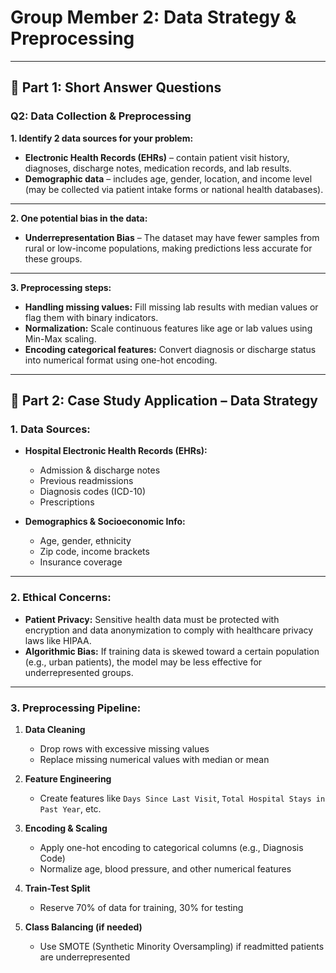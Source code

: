 # Group Member 2: Data Strategy & Preprocessing

---

## 🔹 Part 1: Short Answer Questions

### Q2: Data Collection & Preprocessing

**1. Identify 2 data sources for your problem:**

- **Electronic Health Records (EHRs)** – contain patient visit history, diagnoses, discharge notes, medication records, and lab results.
- **Demographic data** – includes age, gender, location, and income level (may be collected via patient intake forms or national health databases).

---

**2. One potential bias in the data:**

- **Underrepresentation Bias** – The dataset may have fewer samples from rural or low-income populations, making predictions less accurate for these groups.

---

**3. Preprocessing steps:**

- **Handling missing values:** Fill missing lab results with median values or flag them with binary indicators.
- **Normalization:** Scale continuous features like age or lab values using Min-Max scaling.
- **Encoding categorical features:** Convert diagnosis or discharge status into numerical format using one-hot encoding.

---

## 🔹 Part 2: Case Study Application – Data Strategy

### 1. Data Sources:

- **Hospital Electronic Health Records (EHRs):**
  - Admission & discharge notes
  - Previous readmissions
  - Diagnosis codes (ICD-10)
  - Prescriptions

- **Demographics & Socioeconomic Info:**
  - Age, gender, ethnicity
  - Zip code, income brackets
  - Insurance coverage

---

### 2. Ethical Concerns:

- **Patient Privacy:** Sensitive health data must be protected with encryption and data anonymization to comply with healthcare privacy laws like HIPAA.
- **Algorithmic Bias:** If training data is skewed toward a certain population (e.g., urban patients), the model may be less effective for underrepresented groups.

---

### 3. Preprocessing Pipeline:

1. **Data Cleaning**
   - Drop rows with excessive missing values
   - Replace missing numerical values with median or mean

2. **Feature Engineering**
   - Create features like `Days Since Last Visit`, `Total Hospital Stays in Past Year`, etc.

3. **Encoding & Scaling**
   - Apply one-hot encoding to categorical columns (e.g., Diagnosis Code)
   - Normalize age, blood pressure, and other numerical features

4. **Train-Test Split**
   - Reserve 70% of data for training, 30% for testing

5. **Class Balancing (if needed)**
   - Use SMOTE (Synthetic Minority Oversampling) if readmitted patients are underrepresented



